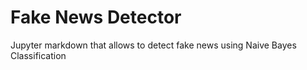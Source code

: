 # Fake News Detector
Jupyter markdown that allows to detect fake news using Naive Bayes Classification
